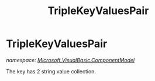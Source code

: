 ﻿---
title: TripleKeyValuesPair
---

# TripleKeyValuesPair
_namespace: [Microsoft.VisualBasic.ComponentModel](N-Microsoft.VisualBasic.ComponentModel.html)_

The key has 2 string value collection.




